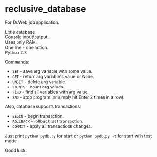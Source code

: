 # reclusive_database
For Dr.Web job application.

Little database.   
Console input\output.  
Uses only RAM.  
One line - one action.  
Python 2.7.  

Commands:
* ```SET``` - save arg variable with some value.
* ```GET``` - return arg variable's value or None.
* ```UNSET``` - delete arg variable.
* ```COUNTS``` - count arg values.
* ```FIND``` - find all variables with arg value.
* ```END``` - stop program (or simply hit Enter 2 times in a row).

Also, database supports transactions.

* ```BEGIN``` - begin transaction.
* ```ROLLBACK``` - rollback last transaction.
* ```COMMIT``` - apply all transactions changes.

Just print ```python pydb.py``` for start or ```python pydb.py -t``` for start with test mode.  

Good luck.
